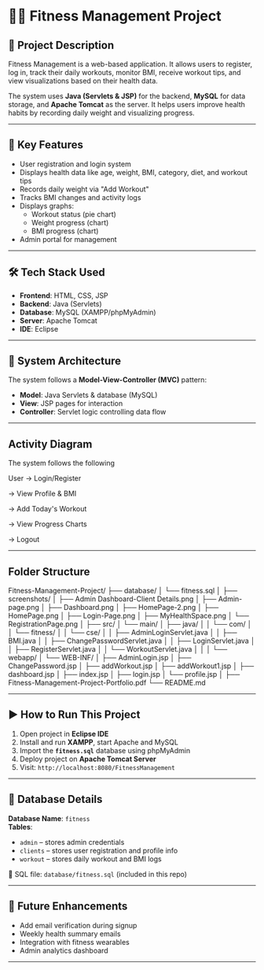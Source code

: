 # 🧘‍♀️ Fitness Management Project

## 📌 Project Description
Fitness Management is a web-based application. 
It allows users to register, log in, track their daily workouts, monitor BMI, receive workout tips, and view visualizations based on their health data.

The system uses **Java (Servlets & JSP)** for the backend, **MySQL** for data storage, and **Apache Tomcat** as the server. It helps users improve health habits by recording daily weight and visualizing progress.

---

## 🚀 Key Features
- User registration and login system  
- Displays health data like age, weight, BMI, category, diet, and workout tips  
- Records daily weight via "Add Workout"  
- Tracks BMI changes and activity logs  
- Displays graphs:  
  - Workout status (pie chart)  
  - Weight progress (chart)  
  - BMI progress (chart)  
- Admin portal for management  

---

## 🛠️ Tech Stack Used
- **Frontend**: HTML, CSS, JSP  
- **Backend**: Java (Servlets)  
- **Database**: MySQL (XAMPP/phpMyAdmin)  
- **Server**: Apache Tomcat  
- **IDE**: Eclipse  


---

## 🧱 System Architecture
The system follows a **Model-View-Controller (MVC)** pattern:

- **Model**: Java Servlets & database (MySQL)  
- **View**: JSP pages for interaction  
- **Controller**: Servlet logic controlling data flow  

---

## Activity Diagram
The system follows the following

User -> Login/Register

-> View Profile & BMI

-> Add Today's Workout

-> View Progress Charts

-> Logout

---
## Folder Structure
Fitness-Management-Project/
├── database/
│   └── fitness.sql
│
├── screenshots/
│   ├── Admin Dashboard-Client Details.png
│   ├── Admin-page.png
│   ├── Dashboard.png
│   ├── HomePage-2.png
│   ├── HomePage.png
│   ├── Login-Page.png
│   ├── MyHealthSpace.png
│   └── RegistrationPage.png
│
├── src/
│   └── main/
│       ├── java/
│       │   └── com/
│       │       └── fitness/
│       │           └── cse/
│       │               ├── AdminLoginServlet.java
│       │               ├── BMI.java
│       │               ├── ChangePasswordServlet.java
│       │               ├── LoginServlet.java
│       │               ├── RegisterServlet.java
│       │               └── WorkoutServlet.java
│       │
│       └── webapp/
│           └── WEB-INF/
│               ├── AdminLogin.jsp
│               ├── ChangePassword.jsp
│               ├── addWorkout.jsp
│               ├── addWorkout1.jsp
│               ├── dashboard.jsp
│               ├── index.jsp
│               ├── login.jsp
│               └── profile.jsp
│
├── Fitness-Management-Project-Portfolio.pdf
└── README.md

---


## ▶️ How to Run This Project

1. Open project in **Eclipse IDE**
2. Install and run **XAMPP**, start Apache and MySQL
3. Import the **`fitness.sql`** database using phpMyAdmin
4. Deploy project on **Apache Tomcat Server**
5. Visit: `http://localhost:8080/FitnessManagement`

---

## 🧾 Database Details

**Database Name**: `fitness`  
**Tables**:
- `admin` – stores admin credentials  
- `clients` – stores user registration and profile info  
- `workout` – stores daily workout and BMI logs

📂 SQL file: `database/fitness.sql` (included in this repo)

---



## 🔮 Future Enhancements
- Add email verification during signup  
- Weekly health summary emails  
- Integration with fitness wearables  
- Admin analytics dashboard  

---





